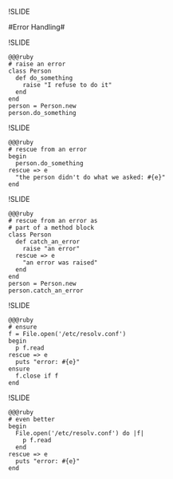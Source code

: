 !SLIDE

#Error Handling#

!SLIDE

    @@@ruby
    # raise an error 
    class Person
      def do_something
        raise "I refuse to do it"
      end
    end
    person = Person.new
    person.do_something

!SLIDE

    @@@ruby
    # rescue from an error
    begin
      person.do_something
    rescue => e
      "the person didn't do what we asked: #{e}"
    end

!SLIDE

    @@@ruby
    # rescue from an error as
    # part of a method block
    class Person
      def catch_an_error
        raise "an error"
      rescue => e
        "an error was raised"
      end
    end
    person = Person.new
    person.catch_an_error

!SLIDE

    @@@ruby
    # ensure
    f = File.open('/etc/resolv.conf')
    begin
      p f.read
    rescue => e
      puts "error: #{e}"
    ensure
      f.close if f
    end

!SLIDE

    @@@ruby
    # even better
    begin
      File.open('/etc/resolv.conf') do |f|
        p f.read
      end
    rescue => e
      puts "error: #{e}"
    end
